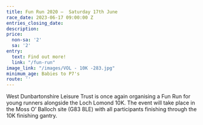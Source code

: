 ```yaml
---
title: Fun Run 2020 –  Saturday 17th June
race_date: 2023-06-17 09:00:00 Z
entries_closing_date: 
description: 
price:
  non-sa: '2'
  sa: '2'
entry:
  text: Find out more!
  link: "/fun-run"
image_link: "/images/VOL - 10K -283.jpg"
minimum_age: Babies to P7's
route: ''
---
```


West Dunbartonshire Leisure Trust is once again organising a Fun Run for young runners alongside the Loch Lomond 10K. The event will take place in the Moss O’ Balloch site (G83 8LE) with all participants finishing through the 10K finishing gantry.